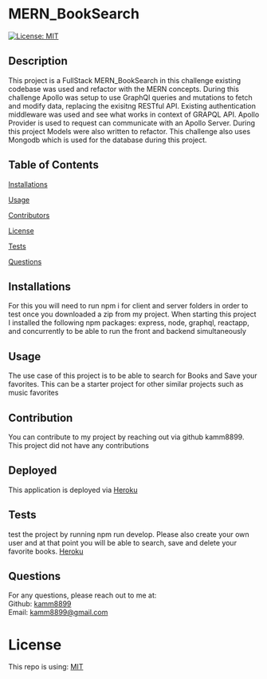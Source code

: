 # MERN_BookSearch
  [![License: MIT](https://img.shields.io/badge/License-MIT-yellow.svg)](https://opensource.org/licenses/MIT)
  ## Description
  This project is a FullStack MERN_BookSearch in this challenge existing codebase was used and refactor with the MERN concepts. During this challenge Apollo was setup to use GraphQl queries and mutations to fetch and modify data, replacing the exisitng RESTful API. Existing authentication middleware was used and see what works in context of GRAPQL API. Apollo Provider is used to request can communicate with an Apollo Server. During this project Models were also written to refactor. This challenge also uses Mongodb which is used for the database during this project. 
  ## Table of Contents 
  [Installations](#Installations)
  
  [Usage](#Usage)
  
  [Contributors](#Contributors)
  
  [License](#License)
  
  [Tests](#Tests)
  
  [Questions](#Questions)
  
  
  ## Installations
  For this you will need to run npm i for client and server folders in order to test once you downloaded a zip from my project. When starting this project I installed the following npm packages: express, node, graphql, reactapp, and concurrently to be able to run the front and backend simultaneously
   ## Usage
  The use case of this project is to be able to search for Books and Save your favorites. This can be a starter project for other similar projects such as music favorites
   ## Contribution
  You can contribute to my project by reaching out via github kamm8899. This project did not have any contributions
  ## Deployed 
  This application is deployed via [Heroku](https://cryptic-journey-02373.herokuapp.com/)

  ## Tests
  test the project by running npm run develop. Please also create your own user and at that point you will be able to search, save and delete your favorite books.  [Heroku](https://cryptic-journey-02373.herokuapp.com/)

  ## Questions
  For any questions, please reach out to me at:<br/>
  Github: [kamm8899](https://github.com/kamm8899/README-Generator) <br/>
  Email: [kamm8899@gmail.com](mailto:kamm8899@gmail.com)
  # License 
  This repo is using: [MIT](https://opensource.org/licenses/MIT)

